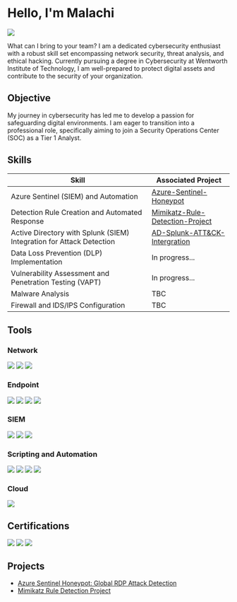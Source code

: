 # Hello, I'm Malachi
<a href="https://www.linkedin.com/in/malachielisnord/"><img src="https://img.shields.io/badge/-LinkedIn-0072b1?&style=for-the-badge&logo=linkedin&logoColor=white" /></a>

What can I bring to your team? I am a dedicated cybersecurity enthusiast with a robust skill set encompassing network security, threat analysis, and ethical hacking. Currently pursuing a degree in Cybersecurity at Wentworth Institute of Technology, I am well-prepared to protect digital assets and contribute to the security of your organization.

## Objective

My journey in cybersecurity has led me to develop a passion for safeguarding digital environments. I am eager to transition into a professional role, specifically aiming to join a Security Operations Center (SOC) as a Tier 1 Analyst.

## Skills

| Skill                                         | Associated Project         |
|-----------------------------------------------|----------------------------|
| Azure Sentinel (SIEM) and Automation          | <a href="https://github.com/MalachiElisnord/Azure-Sentinel-Honeypot/tree/main">Azure-Sentinel-Honeypot</a>|
| Detection Rule Creation and Automated Response | <a href="https://github.com/MalachiElisnord/Mimikatz-Rule-Detection-Project">Mimikatz-Rule-Detection-Project</a> |
| Active Directory with Splunk (SIEM) Integration for Attack Detection | <a href="https://github.com/MalachiElisnord/Splunk-ATTACK-Integration">AD-Splunk-ATT&CK-Intergration</a> |
| Data Loss Prevention (DLP) Implementation | In progress... |
| Vulnerability Assessment and Penetration Testing (VAPT)      | In progress... |
| Malware Analysis | TBC |
| Firewall and IDS/IPS Configuration                  | TBC |


## Tools

### Network
<div>
    <img src="https://img.shields.io/badge/-Wireshark-1679A7?&style=for-the-badge&logo=Wireshark&logoColor=white" />
    <img src="https://img.shields.io/badge/-Zeek-777BB4?&style=for-the-badge&logo=Zeek&logoColor=white" />
    <img src="https://img.shields.io/badge/-Cisco_Packet_Tracer-000080?&style=for-the-badge&logo=Cisco&logoColor=white" />
</div>

### Endpoint
<div>
    <img src="https://img.shields.io/badge/-Microsoft_Defender_for_Endpoint-00A4EF?&style=for-the-badge&logo=Microsoft&logoColor=white" />
    <img src="https://img.shields.io/badge/-Active_Directory_Management-0078D4?&style=for-the-badge&logo=Microsoft&logoColor=white" />
    <img src="https://img.shields.io/badge/-SentinelOne-6A1B9A?&style=for-the-badge&logo=SentinelOne&logoColor=white" />
    <img src="https://img.shields.io/badge/-LimaCharlie-0078D4?&style=for-the-badge&logo=LimaCharlie&logoColor=white" />
</div>

### SIEM
<div>
    <img src="https://img.shields.io/badge/-Microsoft_Sentinel-0078D4?&style=for-the-badge&logo=Microsoft&logoColor=white" />
    <img src="https://img.shields.io/badge/-Splunk-1DB954?&style=for-the-badge&logo=Splunk&logoColor=white" />
    <img src="https://img.shields.io/badge/-Elastic-005571?&style=for-the-badge&logo=Elastic&logoColor=white" />
</div>

### Scripting and Automation
<div>
    <img src="https://img.shields.io/badge/-PowerShell-5391FE?&style=for-the-badge&logo=powershell&logoColor=white" />
    <img src="https://img.shields.io/badge/-Bash-4EAA25?&style=for-the-badge&logo=gnu-bash&logoColor=white" />
    <img src="https://img.shields.io/badge/-Linux_OS-FCC624?&style=for-the-badge&logo=Linux&logoColor=white" />
    <img src="https://img.shields.io/badge/-XSOAR-FF4500?&style=for-the-badge&logo=Palo_Alto_Networks&logoColor=white" />
</div>

### Cloud
<div>
    <img src="https://img.shields.io/badge/-Microsoft_Azure-0089D6?&style=for-the-badge&logo=Microsoft_Azure&logoColor=white" />
</div>

## Certifications
<div>
    <img src="https://img.shields.io/badge/-Security%2B-FF0000?&style=for-the-badge&logo=CompTIA&logoColor=white" />
    <img src="https://img.shields.io/badge/-CySA%2B-2C8EBB?&style=for-the-badge&logo=CompTIA&logoColor=white" />
    <img src="https://img.shields.io/badge/-Cloud%2B-007ACC?&style=for-the-badge&logo=CompTIA&logoColor=white" />
</div>

## Projects
- <a href="https://github.com/MalachiElisnord/Azure-Sentinel-Honeypot/tree/main">Azure Sentinel Honeypot: Global RDP Attack Detection</a>
- <a href="https://github.com/MalachiElisnord/Mimikatz-Rule-Detection-Project">Mimikatz Rule Detection Project</a>
